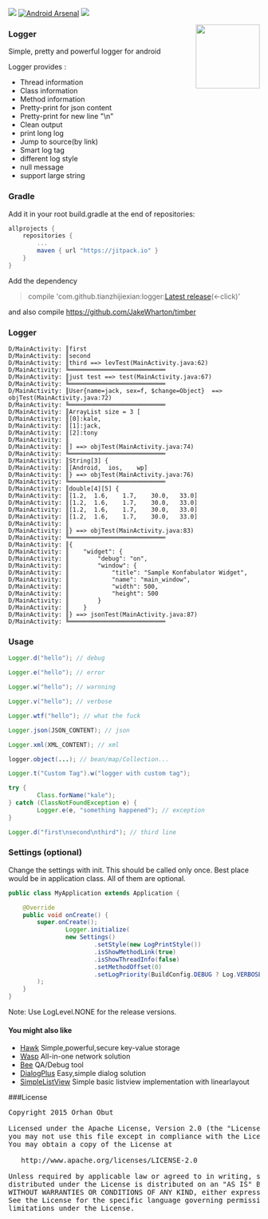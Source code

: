 [![](https://jitpack.io/v/tianzhijiexian/logger.svg)](https://jitpack.io/#tianzhijiexian/logger)
[![Android Arsenal](https://img.shields.io/badge/Android%20Arsenal-Logger-brightgreen.svg?style=flat)](http://android-arsenal.com/details/1/1658) [![](https://img.shields.io/badge/AndroidWeekly-%23147-blue.svg)](http://androidweekly.net/issues/issue-147)

<img align="right" src='https://raw.githubusercontent.com/tianzhijiexian/logger/master/images/logger-logo.png' width='128' height='128'/>

### Logger
Simple, pretty and powerful logger for android

Logger provides :
- Thread information
- Class information
- Method information
- Pretty-print for json content
- Pretty-print for new line "\n"
- Clean output
- print long log 
- Jump to source(by link)
- Smart log tag
- different log style
- null message
- support large string  

### Gradle
Add it in your root build.gradle at the end of repositories:  
```groovy
allprojects {
	repositories {
		...
		maven { url "https://jitpack.io" }
	}
}
```  
Add the dependency  
> compile 'com.github.tianzhijiexian:logger:[Latest release](https://github.com/tianzhijiexian/logger/releases)(<-click)'

and also compile https://github.com/JakeWharton/timber

### Logger  
```
D/MainActivity: ║first
D/MainActivity: ║second
D/MainActivity: ║third ==> levTest(MainActivity.java:62)
D/MainActivity: ╚═══════════════════════════
D/MainActivity: ║just test ==> test(MainActivity.java:67)
D/MainActivity: ╚═══════════════════════════
D/MainActivity: ║User{name=jack, sex=f, $change=Object}  ==> objTest(MainActivity.java:72)
D/MainActivity: ╚═══════════════════════════
D/MainActivity: ║ArrayList size = 3 [
D/MainActivity: ║[0]:kale,
D/MainActivity: ║[1]:jack,
D/MainActivity: ║[2]:tony
D/MainActivity: ║
D/MainActivity: ║] ==> objTest(MainActivity.java:74)
D/MainActivity: ╚═══════════════════════════
D/MainActivity: ║String[3] {
D/MainActivity: ║[Android,	ios,	wp]
D/MainActivity: ║} ==> objTest(MainActivity.java:76)
D/MainActivity: ╚═══════════════════════════
D/MainActivity: ║double[4][5] {
D/MainActivity: ║[1.2,	1.6,	1.7,	30.0,	33.0]
D/MainActivity: ║[1.2,	1.6,	1.7,	30.0,	33.0]
D/MainActivity: ║[1.2,	1.6,	1.7,	30.0,	33.0]
D/MainActivity: ║[1.2,	1.6,	1.7,	30.0,	33.0]
D/MainActivity: ║
D/MainActivity: ║} ==> objTest(MainActivity.java:83)
D/MainActivity: ╚═══════════════════════════
D/MainActivity: ║{
D/MainActivity: ║    "widget": {
D/MainActivity: ║        "debug": "on",
D/MainActivity: ║        "window": {
D/MainActivity: ║            "title": "Sample Konfabulator Widget",
D/MainActivity: ║            "name": "main_window",
D/MainActivity: ║            "width": 500,
D/MainActivity: ║            "height": 500
D/MainActivity: ║        }
D/MainActivity: ║    }
D/MainActivity: ║} ==> jsonTest(MainActivity.java:87)
D/MainActivity: ╚═══════════════════════════
```

### Usage
```java
Logger.d("hello"); // debug

Logger.e("hello"); // error

Logger.w("hello"); // warnning

Logger.v("hello"); // verbose

Logger.wtf("hello"); // what the fuck

Logger.json(JSON_CONTENT); // json

Logger.xml(XML_CONTENT); // xml

logger.object(...); // bean/map/Collection...

Logger.t("Custom Tag").w("logger with custom tag");

try {
		Class.forName("kale");
} catch (ClassNotFoundException e) {
		Logger.e(e, "something happened"); // exception
}

Logger.d("first\nsecond\nthird"); // third line
```

### Settings (optional)
Change the settings with init. This should be called only once. Best place would be in application class. All of them
 are optional.
```java
public class MyApplication extends Application {

    @Override
    public void onCreate() {
        super.onCreate();
				Logger.initialize(
                new Settings()
						.setStyle(new LogPrintStyle())
                        .isShowMethodLink(true)
                        .isShowThreadInfo(false)
                        .setMethodOffset(0)
                        .setLogPriority(BuildConfig.DEBUG ? Log.VERBOSE : Log.ASSERT)
        );
    }
}
```
Note: Use LogLevel.NONE for the release versions.

#### You might also like
- [Hawk](https://github.com/orhanobut/hawk) Simple,powerful,secure key-value storage
- [Wasp](https://github.com/orhanobut/wasp) All-in-one network solution
- [Bee](https://github.com/orhanobut/bee) QA/Debug tool
- [DialogPlus](https://github.com/orhanobut/dialogplus) Easy,simple dialog solution
- [SimpleListView](https://github.com/orhanobut/simplelistview) Simple basic listview implementation with linearlayout

###License
<pre>
Copyright 2015 Orhan Obut

Licensed under the Apache License, Version 2.0 (the "License");
you may not use this file except in compliance with the License.
You may obtain a copy of the License at

   http://www.apache.org/licenses/LICENSE-2.0

Unless required by applicable law or agreed to in writing, software
distributed under the License is distributed on an "AS IS" BASIS,
WITHOUT WARRANTIES OR CONDITIONS OF ANY KIND, either express or implied.
See the License for the specific language governing permissions and
limitations under the License.
</pre>
